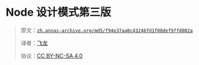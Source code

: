 # Node 设计模式第三版

> 原文：[`zh.annas-archive.org/md5/f94e37aa0c43246fd1f08def9ffd802a`](https://zh.annas-archive.org/md5/f94e37aa0c43246fd1f08def9ffd802a)
> 
> 译者：[飞龙](https://github.com/wizardforcel)
> 
> 协议：[CC BY-NC-SA 4.0](http://creativecommons.org/licenses/by-nc-sa/4.0/)